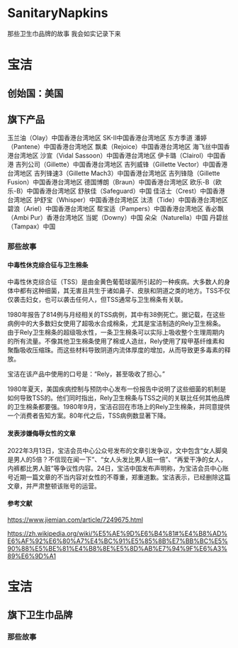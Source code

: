 # SanitaryNapkins
那些卫生巾品牌的故事
我会如实记录下来


# 宝洁
## 创始国：美国
## 旗下产品
玉兰油（Olay）中国香港台湾地区
SK-II中国香港台湾地区
东方季道
潘婷（Pantene）中国香港台湾地区
飘柔（Rejoice）中国香港台湾地区
海飞丝中国香港台湾地区
沙宣（Vidal Sassoon）中国香港台湾地区
伊卡璐（Clairol）中国香港
吉列公司（Gillette）中国香港台湾地区
吉列威锋（Gillette Vector）中国香港台湾地区
吉列锋速3（Gillette Mach3）中国香港台湾地区
吉列锋隐（Gillette Fusion）中国香港台湾地区
德国博朗（Braun）中国香港台湾地区
欧乐-B（欧乐-B）中国香港台湾地区
舒肤佳（Safeguard）中国
佳洁士（Crest）中国香港台湾地区
护舒宝（Whisper）中国香港台湾地区
汰渍（Tide）中国香港台湾地区
碧浪（Ariel）中国香港台湾地区
帮宝适（Pampers）中国香港台湾地区
香必飘（Ambi Pur）香港台湾地区
当妮（Downy）中国
朵朵（Naturella）中国
丹碧丝（Tampax）中国

### 那些故事

#### 中毒性休克综合征与卫生棉条
中毒性休克综合征（TSS）是由金黄色葡萄球菌所引起的一种疾病。大多数人的身体中都有这种细菌，其无害且共生于诸如鼻子、皮肤和阴道之类的地方。TSS不仅仅袭击妇女，也可以袭击任何人，但TSS通常与卫生棉条有关联。

1980年报告了814例与月经相关的TSS病例，其中有38例死亡。据记载，在这些病例中的大多数妇女使用了超吸水合成棉条，尤其是宝洁制造的Rely卫生棉条。由于Rely卫生棉条的超级吸水性，一条卫生棉条可以实际上吸收整个生理周期内的所有流量。不像其他卫生棉条使用了棉或人造丝，Rely使用了羧甲基纤维素和聚酯吸收压缩珠。而这些材料导致阴道内流体厚度的增加，从而导致更多毒素的释放。

宝洁在该产品中使用的口号是：“Rely，甚至吸收了担心。”

1980年夏天，美国疾病控制与预防中心发布一份报告中说明了这些细菌的机制是如何导致TSS的。他们同时指出，Rely卫生棉条与TSS之间的关联比任何其他品牌的卫生棉条都要强。1980年9月，宝洁召回在市场上的Rely卫生棉条，并同意提供一个消费者告知方案。80年代之后，TSS病例数显著下降。


#### 发表涉嫌侮辱女性的文章
2022年3月13日，宝洁会员中心公众号发布的文章引发争议，文中包含“女人脚臭是男人的5倍？不信现在闻一下”、“女人头发比男人脏一倍”、“再爱干净的女人，内裤都比男人脏”等争议性内容。24日，宝洁中国发布声明称，为宝洁会员中心账号近期一篇文章的不当内容对女性的不尊重，郑重道歉。宝洁表示，已经删除这篇文章，并严肃整顿该账号的运营。


#### 参考文献
https://www.jiemian.com/article/7249675.html

https://zh.wikipedia.org/wiki/%E5%AE%9D%E6%B4%81#%E4%B8%AD%E6%AF%92%E6%80%A7%E4%BC%91%E5%85%8B%E7%BB%BC%E5%90%88%E5%BE%81%E4%B8%8E%E5%8D%AB%E7%94%9F%E6%A3%89%E6%9D%A1

# 宝洁
## 旗下卫生巾品牌
### 那些故事
